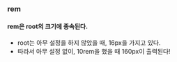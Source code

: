 ### rem

#### rem은 root의 크기에 종속된다.

- root는 아무 설정을 하지 않았을 때, 16px을 가지고 있다.
- 따라서 아무 설정 없이, 10rem을 했을 때 160px이 출력된다!

